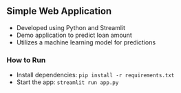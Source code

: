 ## Simple Web Application

- Developed using Python and Streamlit
- Demo application to predict loan amount
- Utilizes a machine learning model for predictions

### How to Run

- Install dependencies: `pip install -r requirements.txt`
- Start the app: `streamlit run app.py`
